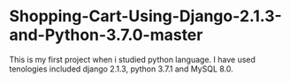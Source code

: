 # Shopping-Cart-Using-Django-2.1.3-and-Python-3.7.0-master
This is my first project when i studied python language. I have used tenologies included django  2.1.3, python 3.7.1 and MySQL 8.0.

